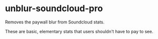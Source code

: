 # unblur-soundcloud-pro
Removes the paywall blur from Soundcloud stats. 

These are basic, elementary stats that users shouldn't have to pay to see.
